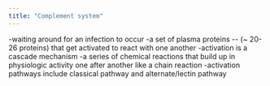 ```yaml
---
title: "Complement system"
---
```

-waiting around for an infection to occur
-a set of plasma proteins -- (~ 20-26 proteins) that get activated to react with one another
-activation is a cascade mechanism
-a series of chemical reactions that build up in physiologic activity one after another like a chain reaction
-activation pathways include classical pathway and alternate/lectin pathway

